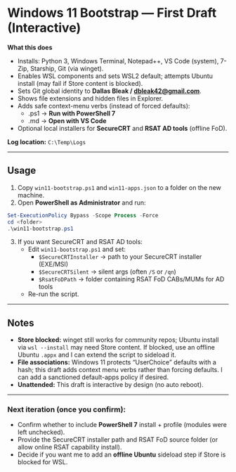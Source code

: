 # Windows 11 Bootstrap — First Draft (Interactive)

**What this does**
- Installs: Python 3, Windows Terminal, Notepad++, VS Code (system), 7-Zip, Starship, Git (via winget).
- Enables WSL components and sets WSL2 default; attempts Ubuntu install (may fail if Store content is blocked).
- Sets Git global identity to **Dallas Bleak / dbleak42@gmail.com**.
- Shows file extensions and hidden files in Explorer.
- Adds safe context-menu verbs (instead of forced defaults):
  - .ps1 → **Run with PowerShell 7**
  - .md  → **Open with VS Code**
- Optional local installers for **SecureCRT** and **RSAT AD tools** (offline FoD).

**Log location:** `C:\Temp\Logs`

---

## Usage

1. Copy `win11-bootstrap.ps1` and `win11-apps.json` to a folder on the new machine.
2. Open **PowerShell as Administrator** and run:
```powershell
Set-ExecutionPolicy Bypass -Scope Process -Force
cd <folder>
.\win11-bootstrap.ps1
```
3. If you want SecureCRT and RSAT AD tools:
   - Edit `win11-bootstrap.ps1` and set:
     - `$SecureCRTInstaller` → path to your SecureCRT installer (EXE/MSI)
     - `$SecureCRTSilent` → silent args (often `/S` or `/qn`)
     - `$RsatFoDPath` → folder containing RSAT FoD CABs/MUMs for AD tools
   - Re-run the script.

---

## Notes
- **Store blocked:** winget still works for community repos; Ubuntu install via `wsl --install` may need Store content. If blocked, use an offline Ubuntu `.appx` and I can extend the script to sideload it.
- **File associations:** Windows 11 protects “UserChoice” defaults with a hash; this draft adds context menu verbs rather than forcing defaults. I can add a sanctioned default-apps policy if desired.
- **Unattended:** This draft is interactive by design (no auto reboot).

---

### Next iteration (once you confirm):
- Confirm whether to include **PowerShell 7** install + profile (modules were left unchecked).
- Provide the SecureCRT installer path and RSAT FoD source folder (or allow online RSAT capability install).
- Decide if you want me to add an **offline Ubuntu** sideload step if Store is blocked for WSL.
